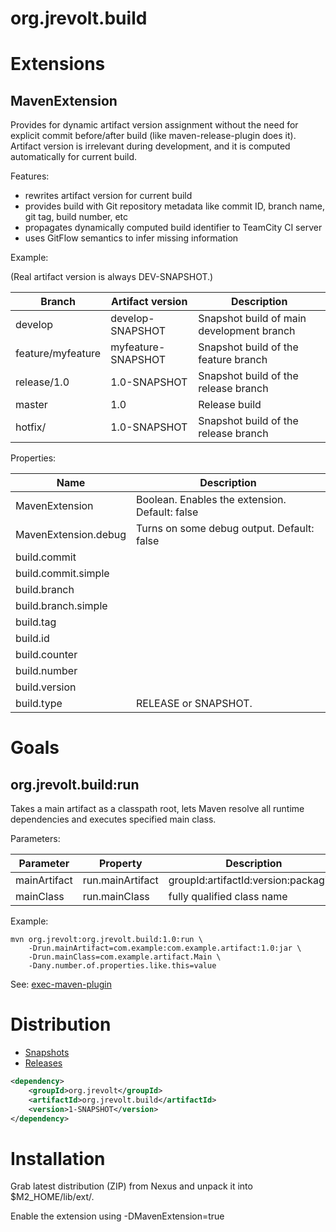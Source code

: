 org.jrevolt.build
=================

Extensions
==========

MavenExtension
--------------

Provides for dynamic artifact version assignment without the need for explicit commit before/after build (like
maven-release-plugin does it). Artifact version is irrelevant during development, and it is computed automatically
for current build.

Features:

 - rewrites artifact version for current build
 - provides build with Git repository metadata like commit ID, branch name, git tag, build number, etc
 - propagates dynamically computed build identifier to TeamCity CI server
 - uses GitFlow semantics to infer missing information

Example:

(Real artifact version is always DEV-SNAPSHOT.)

| Branch		| Artifact version      | Description
|-----------------------|-----------------------|---
| develop		| develop-SNAPSHOT	| Snapshot build of main development branch
| feature/myfeature	| myfeature-SNAPSHOT	| Snapshot build of the feature branch
| release/1.0		| 1.0-SNAPSHOT		| Snapshot build of the release branch
| master		| 1.0			| Release build
| hotfix/		| 1.0-SNAPSHOT		| Snapshot build of the release branch



Properties:

| Name | Description |
|------|-------------|
| MavenExtension        | Boolean. Enables the extension. Default: false
| MavenExtension.debug	| Turns on some debug output. Default: false
| build.commit
| build.commit.simple
| build.branch
| build.branch.simple
| build.tag
| build.id
| build.counter
| build.number
| build.version
| build.type 		| RELEASE or SNAPSHOT. 


Goals
=====


org.jrevolt.build:run
---------------------

Takes a main artifact as a classpath root, lets Maven resolve all runtime dependencies and executes specified main
class.

Parameters:

| Parameter    | Property         | Description                |
|--------------|------------------|----------------------------|
| mainArtifact | run.mainArtifact | groupId:artifactId:version:packaging |
| mainClass    | run.mainClass    | fully qualified class name |

Example:

	mvn org.jrevolt:org.jrevolt.build:1.0:run \
		-Drun.mainArtifact=com.example:com.example.artifact:1.0:jar \
		-Drun.mainClass=com.example.artifact.Main \
		-Dany.number.of.properties.like.this=value



See: [exec-maven-plugin](http://mojo.codehaus.org/exec-maven-plugin/java-mojo.html)

Distribution
============

 - [Snapshots](https://nexus.greenhorn.sk/content/repositories/snapshots/org/jrevolt/org.jrevolt.build/)
 - [Releases](https://nexus.greenhorn.sk/content/repositories/releases/org/jrevolt/org.jrevolt.build/)


```xml
<dependency>
	<groupId>org.jrevolt</groupId>
	<artifactId>org.jrevolt.build</artifactId>
	<version>1-SNAPSHOT</version>
</dependency>
```

Installation
============

Grab latest distribution (ZIP) from Nexus and unpack it into $M2_HOME/lib/ext/.

Enable the extension using -DMavenExtension=true